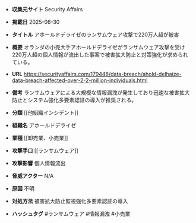 - **収集元サイト**
Security Affairs

- **掲載日**
2025-06-30

- **タイトル**
アホールドデライゼのランサムウェア攻撃で220万人超が被害

- **概要**
オランダの小売大手アホールドデライゼがランサムウェア攻撃を受け220万人超の個人情報が流出した事案で被害拡大防止と対策強化が求められている。

- **URL**
https://securityaffairs.com/179448/data-breach/ahold-delhaize-data-breach-affected-over-2-2-million-individuals.html

- **備考**
ランサムウェアによる大規模な情報漏洩が発生しており迅速な被害拡大防止とシステム強化多要素認証の導入が推奨される。

- **分類**
[[他組織インシデント]]

- **組織名**
アホールドデライゼ

- **業種**
[[卸売業、小売業]]

- **攻撃手口**
[[ランサムウェア]]

- **攻撃影響**
個人情報流出

- **脅威アクター**
N/A

- **原因**
不明

- **対処方法**
被害拡大防止監視強化多要素認証の導入

- **ハッシュタグ**
#ランサムウェア #情報漏洩 #小売業
